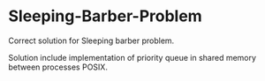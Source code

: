 # Sleeping-Barber-Problem

Correct solution for Sleeping barber problem.

Solution include implementation of priority queue in shared memory between processes POSIX.
